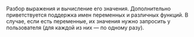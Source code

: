 Разбор выражения и вычисление его значения.
Дополнительно приветствуется поддержка имен переменных и различных функций. В случае, если есть переменные, их значения нужно запросить у пользователя (для каждой из них — по одному разу).
